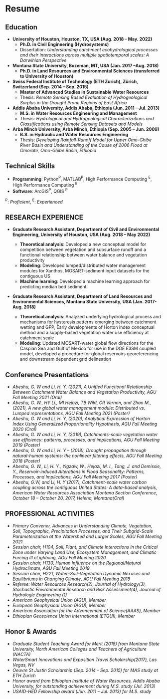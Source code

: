 # Resume

## Education

- **University of Houston, Houston, TX, USA                                                                                  (Aug. 2018 – May. 2022)**
  - **Ph.D. in Civil Engineering (Hydrosystems)**
  - Dissertation: *Understanding catchment ecohydrological processes and their interactions across multiple spatiotemporal scales: A Darwinian Perspective*
- **Montana State University, Bozeman, MT, USA                                                                               (Jan. 2017 –Aug. 2018)**
  - **Ph.D. in Land Resources and Environmental Sciences (transferred to University of Houston)**
- **Swiss Federal Institute of Technology (ETH Zurich), Zürich, Switzerland                                                  (Sep. 2014 – Sep. 2015)**
  - **Master of Advanced Studies in Sustainable Water Resources** 
  - Thesis: *Remote Sensing Based Evaluation of Hydrogeological Surplus in the Drought Prone Regions of East Africa*
- **Addis Ababa University, Addis Ababa, Ethiopia                                                                            (Jun. 2011 – Jul. 2013)**
  - **M.S. in Water Resources Engineering and Management**
  - Thesis: *Hydrological and Hydrogeological Characterizations and Classifications using Remote Sensing Datasets and Models*
- **Arba Minch University, Arba Minch, Ethiopia                                                                              (Sep. 2005 – Jun. 2009)**
  - **B.S. in Hydraulic and Water Resources Engineering**
  - Thesis: *Developing Rainfall-Runoff Model for Upper Omo-Ghibe River Basin and Understanding of the Cause of 2006 Flood at Omorate, Omo-Ghibe Basin, Ethiopia*

## Technical Skills

- **Programming**: Python$^\text{P}$, MATLAB$^\text{P}$, High Performance Computing $^\text{E}$, High Performance Computing $^\text{E}$ 
- **Software**: ArcGIS$^\text{P}$, QGIS $^\text{P}$

$^\text{P}$: *Proficient*, $^\text{E}$: *Experienced*

## RESEARCH EXPERIENCE 
- **Graduate Research Assistant, Department of Civil and Environmental Engineering, University of Houston, USA                                 (Aug. 2018 – May 2022)**
  - **Theoretical analysis**: Developed a new conceptual model for competition between vegetation and subsurface runoff  and a  functional relationship between water        balance and vegetation productivity
  - **Modeling**: Developed lumped/distributed water management modules for Xanthos, MOSART-sediment input datasets for the contiguous US
  - **Machine learning**: Developed a machine learning approach for predicting median bed sediment.

- **Graduate Research Assistant, Department of Land Resources and Environmental Sciences, Montana State University, USA              (Jan. 2017-Aug. 2018)**
  - **Theoretical analysis**: Analyzed underlying hydrological process and mechanisms for hysteresis patterns emerging between catchment wetting and GPP, Early               developments of Horton index conceptual method and a supply-based vegetation water use efficiency at catchment scale
  - **Modeling**: Updated MOSART-water global flow directions for the Caspian Sea and Gulf of Mexico for use in the DOE E3SM coupled model, developed a procedure for  global reservoirs georeferencing and downstream dependent grid delineation 



## Conference Presentations
- *Abeshu, G. W and Li, H. Y, (2021), A Unified Functional Relationship Between Catchment Water Balance and Vegetation Productivity, AGU Fall Meeting 2021 (Oral)*
- *Abeshu, G. W., HY Li., MI Hejazi, TB Wild, CR Vernon, and Zhao M., (2021), A new global water management module: Distributed vs. Lumped representations, AGU Fall Meeting 2021 (Poster)*
- *Abeshu, G. W and Li, H. Y, (2020), Analytical Expression of Horton Index Using Generalized Proportionality Hypothesis, AGU Fall Meeting 2020 (Oral)*
- *Abeshu, G. W and Li, H. Y, (2019), Catchments-scale vegetation water use efficiency: patterns, processes, and implications, AGU Fall Meeting 2019 (Poster)*
- *Abeshu, G. W and Li, H. Y – (2018), Drought propagation through natural-human systems: the nonlinear filtering effects, AGU Fall Meeting 2018 (Poster)*
- *Abeshu, G. W., Li, H. Y., Yigzaw, W., Hejazi, M. I., Tang, J. and Demissie, Y., Reservoir-induced Alterations in Flood Seasonality: Patterns, Processes, and Implications, AGU Fall Meeting 2017 (Poster)*
- *Abeshu, G.W, and Li, H. Y (2017), Catchment-scale water carbon coupling across the contiguous United States: A data-based analysis, American Water Resources Association Montana Section Conference, October 18 – October 20, 2017, Helena, Montana(Oral)*



## PROFESSIONAL ACTIVITIES
- *Primary Convener, Advances in Understanding Climate, Vegetation, Soil, Topographic, Precipitation Processes, and Their Subgrid-Scale Parameterization at the Watershed and Larger Scales, AGU Fall Meeting 2021*
- *Session chair, H104, Soil, Plant, and Climate Interactions in the Critical Zone under Varying Land Use, Ecosystem Management, and Climatic Forcing III eLightning, AGU Fall Meeting 2020*
- *Session chair, H130, Human Influence on the Regional/Natural Hydroclimate, AGU Fall Meeting 2019*
- *Session chair, H221, Water–Soil–Vegetation Dynamic Nexuses and Equilibriums in Changing Climate, AGU Fall Meeting 2018*
- *Referee: Water Resources Research(2), Journal of Hydrology(3), Stochastic Environmental Research and Risk Assessment(4), Journal of Hydrologic Engineering (1)*
- *American Geophysical Union (AGU), Member*
- *European Geophysical Union (AGU), Member*
- *American Association for the Advancement of Science(AAAS), Member*
- *Ethiopian Geoscience Union International (ETGUI), Member*

## Honor & Awards
-	*Graduate Student Teaching Award for Merit (2018) from Montana State University, North American Colleges and Teachers of Agriculture (NACTA)* 
-	*WaterSmart Innovations and Exposition Travel Scholarship(2017), Las Vegas, NV*
-	*Oeuvre St Justin Scholarship (Sep. 2014 - Sep. 2015) for MAS study at ETH Zurich*
-	*Honor award from Ethiopian Institute of Water Resources, Addis Ababa University, for outstanding achievement during M.S. study (Jul. 2013)*
-	*USAID-HED Fellowship award (Jun. 2011 – Jul. 2013) for M.S. study*


 




